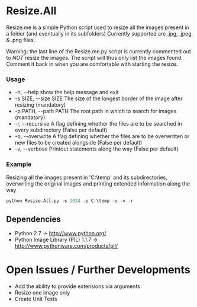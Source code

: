 # Resize.All #

Resize.me is a simple Python script used to resize all the images present in a folder (and eventually in its subfolders)
Currently supported are .jpg, .jpeg & .png files.

Warning: the last line of the Resize.me.py script is currently commented out to *NOT* resize the images. The script will thus only list the images found. Comment it back in when you are comfortable with starting the resize.

### Usage ###
* -h, --help            					show the help message and exit
* -s SIZE, --size SIZE  					The size of the longest border of the image after resizing (mandatory)
* -p PATH, --path PATH  					The root path in which to search for images (mandatory)
* -r, --recursive       					A flag defining whether the files are to be searched in every subdirectory (False per default)
* -o, --overwrite       					A flag defining whether the files are to be overwritten or new files to be created alongside (False per default)
* -v, --verbose         					Printout statements along the way (False per default)

### Example ###

Resizing all the images present in 'C:\temp' and its subdirectories, overwriting the original images and printing extended information along the way

```python
python Resize.All.py -s 1024 -p C:\temp -o -v -r
```

## Dependencies ##
- Python 2.7 -> http://www.python.org/
- Python Image Library (PIL) 1.1.7 -> http://www.pythonware.com/products/pil/

# Open Issues / Further Developments #
* Add the ability to provide extensions via arguments
* Resize one image only
* Create Unit Tests